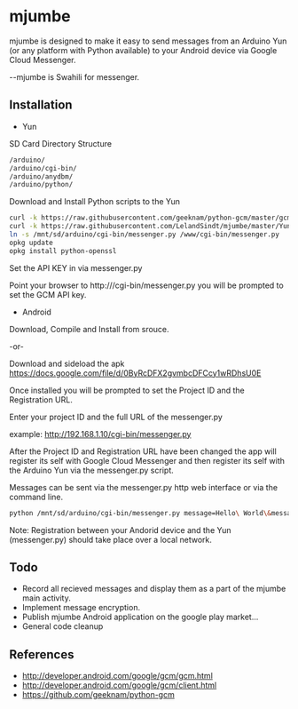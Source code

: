 mjumbe
====

mjumbe is designed to make it easy to send messages from an Arduino Yun (or any platform with Python available) to your Android device via Google Cloud Messenger. 

--mjumbe is Swahili for messenger. 

Installation
----

- Yun

SD Card Directory Structure
``` bash
/arduino/
/arduino/cgi-bin/
/arduino/anydbm/
/arduino/python/
```


Download and Install Python scripts to the Yun
``` bash
curl -k https://raw.githubusercontent.com/geeknam/python-gcm/master/gcm/gcm.py -o /mnt/sd/arduino/python/gcm.py
curl -k https://raw.githubusercontent.com/LelandSindt/mjumbe/master/Yun/messenger.py -o /mnt/sd/arduino/cgi-bin/messenger.py
ln -s /mnt/sd/arduino/cgi-bin/messenger.py /www/cgi-bin/messenger.py
opkg update
opkg install python-openssl 
```

Set the API KEY in via messenger.py

Point your browser to http://<Yun IP Address>/cgi-bin/messenger.py you will be prompted to set the GCM API key.

- Android

Download, Compile and Install from srouce.

-or-

Download and sideload the apk https://docs.google.com/file/d/0ByRcDFX2gvmbcDFCcy1wRDhsU0E

Once installed you will be prompted to set the Project ID and the Registration URL.

Enter your project ID and the full URL of the messenger.py

example: http://192.168.1.10/cgi-bin/messenger.py

After the Project ID and Registration URL have been changed the app will register its self with Google Cloud Messenger and then register its self with the Arduino Yun via the messenger.py script. 

Messages can be sent via the messenger.py http web interface or via the command line. 

```bash
python /mnt/sd/arduino/cgi-bin/messenger.py message=Hello\ World\&messagetype=alert
```

Note: Registration between your Andorid device and the Yun (messenger.py) should take place over a local network. 


Todo
----
- Record all recieved messages and display them as a part of the mjumbe main activity.
- Implement message encryption.
- Publish mjumbe Android application on the google play market... 
- General code cleanup

References
----
- http://developer.android.com/google/gcm/gcm.html
- http://developer.android.com/google/gcm/client.html
- https://github.com/geeknam/python-gcm

